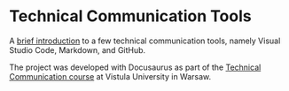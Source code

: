 # Technical Communication Tools

A [brief introduction](https://tech-comm-tools.netlify.app/) to a few technical communication tools, namely Visual Studio Code, Markdown, and GitHub.

The project was developed with Docusaurus as part of the [Technical Communication course](https://www.vistula.edu.pl/kierunki-studiow/kontynuacja-edukacji/studia-podyplomowe/informatyka/komunikacja-techniczna) at Vistula University in Warsaw.
